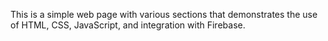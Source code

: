 This is a simple web page with various sections that demonstrates the use of HTML, CSS, JavaScript, and integration with Firebase.
